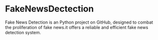 # FakeNewsDectection
Fake News Detection is an Python project on GitHub, designed to combat the proliferation of fake news.it offers a reliable and efficient fake news detection system.
